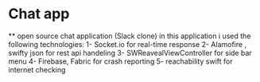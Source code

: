 # Chat app
** open source chat application (Slack clone)
in this application i used the following technologies:
  1- Socket.io
    for real-time response
  2- Alamofire , swifty json
    for rest api handeling
  3- SWReavealViewController
    for side bar menu
  4- Firebase, Fabric
    for crash reporting
  5- reachability swift
    for internet checking
